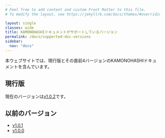 ```yaml
---
# Feel free to add content and custom Front Matter to this file.
# To modify the layout, see https://jekyllrb.com/docs/themes/#overriding-theme-defaults

layout: single
classes: wide
title: KAMONOHASHIドキュメントがサポートしているバージョン
permalink: /docs/supported-doc-versions
sidebar:
  nav: "docs"
---
```


本ウェブサイトでは、現行版とその直前4バージョンのKAMONOHASHIドキュメントを含んでいます。

## 現行版
現在のバージョンは[v1.0.2](https://kamonohashi.ai/)です。

## 以前のバージョン
 - [v1.0.1](https://v1-0-1.kamonohashi.ai/docs/)
 - [v1.0.0](https://v1-0-0.kamonohashi.ai/docs/)


